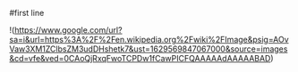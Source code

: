 #first line

!(https://www.google.com/url?sa=i&url=https%3A%2F%2Fen.wikipedia.org%2Fwiki%2FImage&psig=AOvVaw3XM1ZClbsZM3udDHshetk7&ust=1629569847067000&source=images&cd=vfe&ved=0CAoQjRxqFwoTCPDw1fCawPICFQAAAAAdAAAAABAD)
